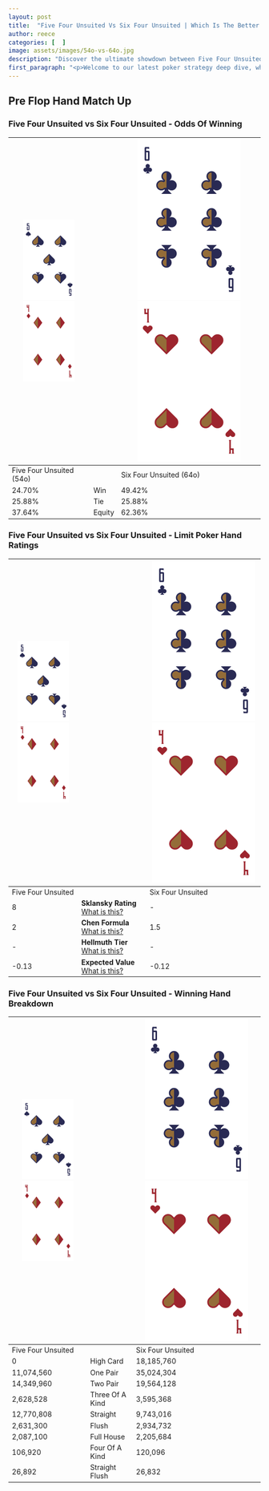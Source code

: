 ```yaml
---
layout: post
title:  "Five Four Unsuited Vs Six Four Unsuited | Which Is The Better Hand In Poker? A Complete Guide"
author: reece
categories: [  ]
image: assets/images/54o-vs-64o.jpg
description: "Discover the ultimate showdown between Five Four Unsuited and Six Four Unsuited in poker! Uncover the odds, strategies, and scenarios where one hand triumphs over the other. Get ready to up your poker game with this thrilling analysis."
first_paragraph: "<p>Welcome to our latest poker strategy deep dive, where we're pitting two distinct hands against each other in a high-stakes showdown: Five Four Unsuited vs Six Four Unsuited.</p><p>In the dynamic world of poker, every decision counts, and knowing which hand holds the upper hand is key to your success at the table.</p><p>In this article, we'll dissect these two hands, explore the scenarios where one dominates the other, and equip you with the knowledge to make strategic choices that can tip the odds in your favor.</p><p>Get ready to unravel the intriguing dynamics of these poker hands and elevate your game to new heights.</p>"
---
```




[comment]: # (sp0)

## Pre Flop Hand Match Up

<div class="table hand-ratings" markdown="1"> 



### Five Four Unsuited vs Six Four Unsuited - Odds Of Winning


    
| ![image info](assets/images/hand1/5.png) ![image info](assets/images/hand1/4o.png) |  | ![image info](assets/images/hand2/6.png) ![image info](assets/images/hand2/4o.png) |
| -------- | -------- | -------- |
| Five Four Unsuited (54o) |  | Six Four Unsuited (64o) |
| 24.70% | Win | 49.42% |
| 25.88% | Tie | 25.88% |
| 37.64% | Equity | 62.36% |




[comment]: # (sp1)



### Five Four Unsuited vs Six Four Unsuited - Limit Poker Hand Ratings


    
| ![image info](assets/images/hand1/5.png) ![image info](assets/images/hand1/4o.png) |  | ![image info](assets/images/hand2/6.png) ![image info](assets/images/hand2/4o.png) |
| -------- | -------- | -------- |
| Five Four Unsuited |  | Six Four Unsuited |
| 8 | **Sklansky Rating** [What is this?](/sklansky-rating-explained) | - |
| 2 | **Chen Formula** [What is this?](/chen-formula-explained) | 1.5 |
| - | **Hellmuth Tier** [What is this?](/Hellmuth-tier-explained) | - |
| -0.13 | **Expected Value** [What is this?](/expected-value-explained) | -0.12 |




[comment]: # (sp2)



### Five Four Unsuited vs Six Four Unsuited - Winning Hand Breakdown


    
| ![image info](assets/images/hand1/5.png) ![image info](assets/images/hand1/4o.png) |  | ![image info](assets/images/hand2/6.png) ![image info](assets/images/hand2/4o.png) |
| -------- | -------- | -------- |
| Five Four Unsuited |  | Six Four Unsuited |
| 0 | High Card | 18,185,760 |
| 11,074,560 | One Pair | 35,024,304 |
| 14,349,960 | Two Pair | 19,564,128 |
| 2,628,528 | Three Of A Kind | 3,595,368 |
| 12,770,808 | Straight | 9,743,016 |
| 2,631,300 | Flush | 2,934,732 |
| 2,087,100 | Full House | 2,205,684 |
| 106,920 | Four Of A Kind | 120,096 |
| 26,892 | Straight Flush | 26,832 |




[comment]: # (sp3)



</div>

[comment]: # (sp4)



[comment]: # (sp5)

